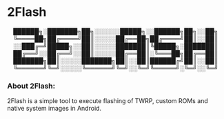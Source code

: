 # 2Flash
<center>
  <p align="center">
██████╗░███████╗██╗░░░░░░█████╗░░██████╗██╗░░██╗
╚════██╗██╔════╝██║░░░░░██╔══██╗██╔════╝██║░░██║
░░███╔═╝█████╗░░██║░░░░░███████║╚█████╗░███████║
██╔══╝░░██╔══╝░░██║░░░░░██╔══██║░╚═══██╗██╔══██║
███████╗██║░░░░░███████╗██║░░██║██████╔╝██║░░██║
╚══════╝╚═╝░░░░░╚══════╝╚═╝░░╚═╝╚═════╝░╚═╝░░╚═╝
  </p>
</center>

### About 2Flash:
2Flash is a simple tool to execute flashing of TWRP, custom ROMs and native system images in Android.
